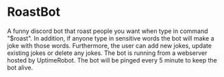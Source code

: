 # RoastBot

A funny discord bot that roast people you want when type in command "$roast". In addition, if anyone type in sensitive words the bot will make a joke with those words.
Furthermore, the user can add new jokes, update existing jokes or delete any jokes.
The bot is running from a webserver hosted by UptimeRobot. The bot will be pinged every 5 minute to keep the bot alive.
